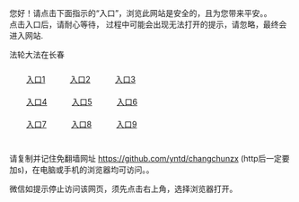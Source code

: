 您好！请点击下面指示的“入口”，浏览此网站是安全的，且为您带来平安。。 <br/>
点击入口后，请耐心等待， 过程中可能会出现无法打开的提示，请忽略，最终会进入网站. </br>

法轮大法在长春<br/>
<div style="padding:10px"><a style="margin:20px" target="_blank" href="https://d2a4hy5ew2hyb.cloudfront.net/2Qpsp?fsivbs" id="ccLink1" rel="nofollow">入口1</a> <a target="_blank" style="margin:20px" href="https://d39eaa3e9u1wto.cloudfront.net/2Qpsp?gfllx" id="ccLink2" rel="nofollow">入口2</a> <a style="margin:20px" target="_blank" href="https://d39ura3gjp5n9s.cloudfront.net/2Qpsp?mgucxces" id="ccLink3" rel="nofollow">入口3</a></div>

<div style="padding:10px" ><a style="margin:20px" target="_blank" href="https://d2a4hy5ew2hyb.cloudfront.net/2Qpsp?fsivbs" id="ccLink4" rel="nofollow">入口4</a> <a style="margin:20px" href="https://d39eaa3e9u1wto.cloudfront.net/2Qpsp?gfllx" target="_blank" id="ccLink5" rel="nofollow">入口5</a> <a style="margin:20px" href="https://d39ura3gjp5n9s.cloudfront.net/2Qpsp?mgucxces" target="_blank" id="ccLink6" rel="nofollow">入口6</a></div>

<div style="padding:10px"><a style="margin:20px" target="_blank" href="https://d2a4hy5ew2hyb.cloudfront.net/2Qpsp?fsivbs" id="ccLink7" rel="nofollow">入口7</a> <a style="margin:20px" href="https://d39eaa3e9u1wto.cloudfront.net/2Qpsp?gfllx" target="_blank" id="ccLink8" rel="nofollow">入口8</a> <a style="margin:20px" target="_blank" href="https://d39ura3gjp5n9s.cloudfront.net/2Qpsp?mgucxces" id="ccLink9" rel="nofollow">入口9</a></div>

<br/>



请复制并记住免翻墙网址 https://github.com/yntd/changchunzx (http后一定要加s)，在电脑或手机的浏览器均可访问。。<br/>

微信如提示停止访问该网页，须先点击右上角，选择浏览器打开。

